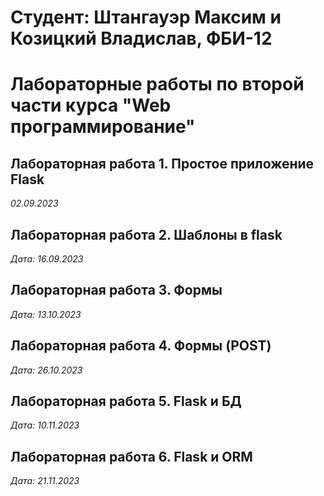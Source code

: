 # Студент: Штангауэр Максим и Козицкий Владислав, ФБИ-12

# Лабораторные работы по второй части курса "Web программирование" 


## Лабораторная работа 1. Простое приложение Flask

*02.09.2023*


## Лабораторная работа 2. Шаблоны в flask

*Дата: 16.09.2023*


## Лабораторная работа 3. Формы

*Дата: 13.10.2023*


## Лабораторная работа 4. Формы (POST)

*Дата: 26.10.2023*

## Лабораторная работа 5. Flask и БД

*Дата: 10.11.2023*

## Лабораторная работа 6. Flask и ORM

*Дата: 21.11.2023*